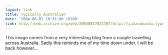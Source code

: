 ```yaml
---
layout: link
title: Typically Australian
date: '2004-08-01 10:31:00 +0100'
link: http://web.archive.org/web/20040817024707/http://ianandmanda.typepad.com/blog/2004/07/port_augusta_to.html#bastard
---
```

This image comes from a very interesting blog from a couple travelling across Australia. Sadly this reminds me of my time down under. I will be back however...
